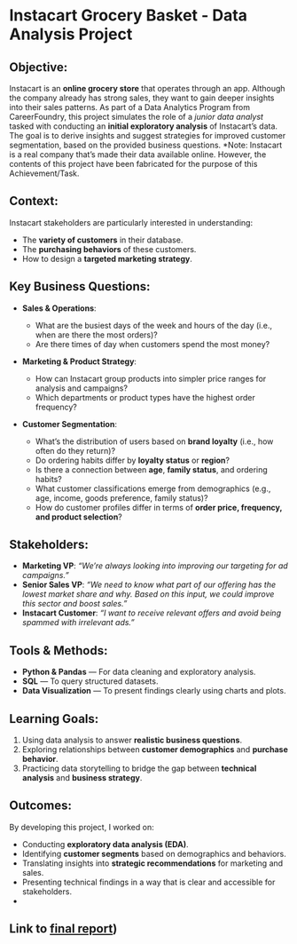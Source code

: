 # Instacart Grocery Basket - Data Analysis Project

## Objective: 
Instacart is an **online grocery store** that operates through an app. Although the company already has strong sales, they want to gain deeper insights into their sales patterns. As part of a Data Analytics Program from CareerFoundry, this project simulates the role of a *junior data analyst* tasked with conducting an **initial exploratory analysis** of Instacart’s data. The goal is to derive insights and suggest strategies for improved customer segmentation, based on the provided business questions. *Note: Instacart is a real company that’s made their data available online. However, the contents of this project have been fabricated for the purpose of this Achievement/Task.


## Context: 
Instacart stakeholders are particularly interested in understanding:  

- The **variety of customers** in their database.  
- The **purchasing behaviors** of these customers.  
- How to design a **targeted marketing strategy**. 

## Key Business Questions:
- **Sales & Operations**:  
  - What are the busiest days of the week and hours of the day (i.e., when are there the most orders)?  
  - Are there times of day when customers spend the most money?  

- **Marketing & Product Strategy**:  
  - How can Instacart group products into simpler price ranges for analysis and campaigns?  
  - Which departments or product types have the highest order frequency?  

- **Customer Segmentation**: 
  - What’s the distribution of users based on **brand loyalty** (i.e., how often do they return)?  
  - Do ordering habits differ by **loyalty status** or **region**?  
  - Is there a connection between **age**, **family status**, and ordering habits?  
  - What customer classifications emerge from demographics (e.g., age, income, goods preference, family status)?  
  - How do customer profiles differ in terms of **order price, frequency, and product selection**?  


## Stakeholders:
- **Marketing VP**: *“We’re always looking into improving our targeting for ad campaigns.”*  
- **Senior Sales VP**: *“We need to know what part of our offering has the lowest market share and why. Based on this input, we could improve this sector and boost sales.”*  
- **Instacart Customer**: *“I want to receive relevant offers and avoid being spammed with irrelevant ads.”*  


## Tools & Methods:  
- **Python & Pandas** — For data cleaning and exploratory analysis.  
- **SQL** — To query structured datasets.  
- **Data Visualization** — To present findings clearly using charts and plots.  
 

## Learning Goals:
1. Using data analysis to answer **realistic business questions**.  
2. Exploring relationships between **customer demographics** and **purchase behavior**.  
3. Practicing data storytelling to bridge the gap between **technical analysis** and **business strategy**.  


## Outcomes:
By developing this project, I worked on:  
- Conducting **exploratory data analysis (EDA)**.  
- Identifying **customer segments** based on demographics and behaviors.  
- Translating insights into **strategic recommendations** for marketing and sales.  
- Presenting technical findings in a way that is clear and accessible for stakeholders.
- 

## Link to [final report](https://github.com/MadrigalPaez/Instacart-Grocery-Basket_Data-Analysis-Project/blob/0f84c7526fd1f4800079bad20bea7a8e885b4948/05%20Sent%20to%20Client/Alvaro%20Madrigal%20-%20Python%20Fundamentals%20for%20Data%20Analysts%20-%20Task%204.10.pdf))
